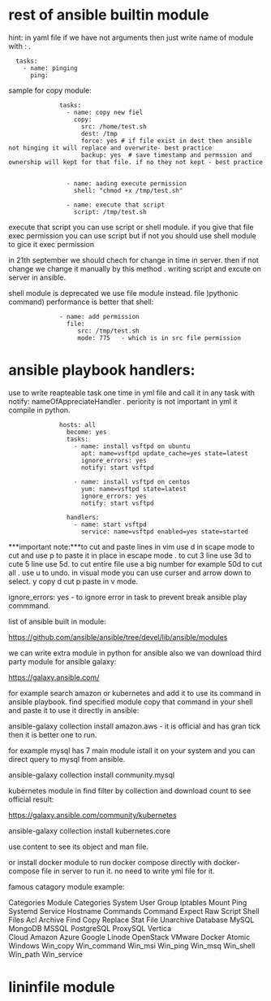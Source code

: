 

# rest of ansible builtin module




hint: in yaml file if we have not arguments then just write name of module with : .

      tasks:
        - name: pinging
          ping:




sample for copy module:

                  tasks:
                    - name: copy new fiel
                      copy:
                        src: /home/test.sh
                        dest: /tmp
                        force: yes # if file exist in dest then ansible not hinging it will replace and overwrite- best practice
                        backup: yes  # save timestamp and permssion and ownership will kept for that file. if no they not kept - best practice
                        
                  
                    - name: aading execute permission
                      shell: "chmod +x /tmp/test.sh"
                  
                    - name: execute that script
                      script: /tmp/test.sh
    
    
    


 execute that script you can use script or shell module. if you give that file exec permission you can use script but if not you should use shell module to gice it exec permission

in 21th september we should chech for change in time in server. then if not change we change it manually by this method . writing script and excute on server in ansible.


shell module is deprecated we use file module instead. file )pythonic command) performance is better that shell:

                  - name: add permission
                    file:
                       src: /tmp/test.sh
                       mode: 775   - which is in src file permission
                    


# ansible playbook handlers:

use to write reapteable task one time in yml file and call it in any task with notify: nameOfAppreciateHandler . periority is not important in yml it compile in python.



                  hosts: all
                    become: yes
                    tasks:
                      - name: install vsftpd on ubuntu
                        apt: name=vsftpd update_cache=yes state=latest
                        ignore_errors: yes
                        notify: start vsftpd
                  
                      - name: install vsftpd on centos
                        yum: name=vsftpd state=latest
                        ignore_errors: yes
                        notify: start vsftpd
                  
                    handlers:
                      - name: start vsftpd
                        service: name=vsftpd enabled=yes state=started




***important note:***to cut and paste lines in vim use d in scape mode to cut and use p to paste it in place in escape mode . to cut 3 line use 3d to cute 5 line use 5d. to cut entire file use a big number for example 50d to cut all . use u to undo. in visual mode you can use curser and arrow down to select. y copy d cut p paste in v mode.




ignore_errors: yes   - to ignore error in task to prevent break ansible play commmand.


list of ansible built in module:

https://github.com/ansible/ansible/tree/devel/lib/ansible/modules


we can write extra module in python for ansible also we van download third party module for ansible galaxy:


https://galaxy.ansible.com/


for example search amazon or kubernetes and add it to use its command in ansible playbook. find specified module copy that command in your shell and paste it to use it directly in ansible:

ansible-galaxy collection install amazon.aws   - it is official and has gran tick then it is better one to run.

for example mysql has 7 main module istall it on your system and you can direct query to mysql from ansible.

ansible-galaxy collection install community.mysql


kubernetes module in find filter by collection and download count to see official result:

[https://galaxy.ansible.com/community/kubernetes
](https://galaxy.ansible.com/kubernetes/core)



ansible-galaxy collection install kubernetes.core

use content to see its object and man file.

or install docker module to run docker compose directly with docker-compose file in server to run it. no need to write yml file for it.



famous catagory module example:


Categories	Module Categories
System	User	Group	Iptables	Mount	Ping	Systemd	Service	Hostname
Commands	Command	Expect	Raw	Script	Shell			
Files	Acl	Archive	Find	Copy	Replace	Stat	File	Unarchive
Database	MySQL	MongoDB	MSSQL	PostgreSQL	ProxySQL	Vertica		
Cloud	Amazon	Azure	Google	Linode	OpenStack	VMware	Docker	Atomic
Windows	Win_copy	Win_command	Win_msi	Win_ping	Win_msq	Win_shell	Win_path	Win_service



# lininfile module




















